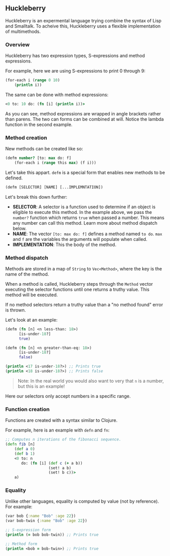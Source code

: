 ## Huckleberry
Huckleberry is an expermental language trying combine the syntax of Lisp and Smalltalk. To acheive this, Huckleberry uses a flexible implementation of multimethods.

### Overview

Huckleberry has two expression types, S-expressions and method expressions.

For example, here we are using S-expressions to print 0 through 9:
```clojure
(for-each i (range 0 10)
    (println i))
```

The same can be done with method expressions:
```clojure
<0 to: 10 do: (fn [i] (println i))>
```

As you can see, method expressions are wrapped in angle brackets rather than parens. The two can forms can be combined at will. Notice the lambda function in the second example.

### Method creation
New methods can be created like so:
```clojure
(defm number? [to: max do: f] 
    (for-each i (range this max) (f i)))
```
Let's take this appart. `defm` is a special form that enables new methods to be defined.
```clojure
(defm [SELECTOR] [NAME] [...IMPLEMNTATION])
```
Let's break this down further:
 - **SELECTOR**: A selector is a function used to determine if an object is eligible to execute this method. In the example above, we pass the `number?` function which returns `true` when passed a number. This means any number can call this method. Learn more about method dispatch below.
 - **NAME**: The vector `[to: max do: f]` defines a method named `to do`. `max` and `f` are the variables the arguments will populate when called.
 - **IMPLEMENTATION**: This the body of the method.


### Method dispatch
Methods are stored in a map of `String` to `Vec<Method>`, where the key is the name of the method.

When a method is called, Huckleberry steps through the `Method` vector executing the selector functions until one returns a truthy value. This method will be executed.

If no method selectors return a truthy value than a "no method found" error is thrown.

Let's look at an example:
```clojure
(defm (fn [n] <n less-than: 18>)
      [is-under-18?]
      true)

(defm (fn [n] <n greater-than-eq: 18>)
      [is-under-18?]
      false)

(println <17 is-under-18?>) ;; Prints true
(println <18 is-under-18?>) ;; Prints false
```
> Note: In the real world you would also want to very that `n` is a number, but this is an example!

Here our selectors only accept numbers in a specific range.

### Function creation
Functions are created with a syntax similar to Clojure.

For example, here is an example with `defn` and `fn`:
```clojure
;; Computes n iterations of the fibonacci sequence.
(defn fib [n]
    (def a 0)
    (def b 1)
    <0 to: n 
       do: (fn [i] (def c (+ a b))
                   (set! a b)
                   (set! b c))>
    a)
```

### Equality
Unlike other languages, equality is computed by value (not by reference). For example:
```clojure
(var bob {:name "Bob" :age 22})
(var bob-twin {:name "Bob" :age 22})

;; S-expression form
(println (= bob bob-twin)) ;; Prints true

;; Method form
(println <bob = bob-twin>) ;; Prints true
```